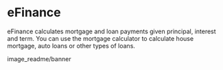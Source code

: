 # eFinance

eFinance calculates mortgage and loan payments given principal, interest and term. You can use the mortgage calculator to calculate house mortgage, auto loans or other types of loans. 

image_readme/banner
